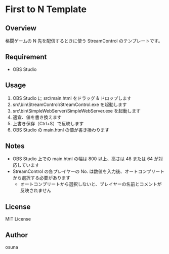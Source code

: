 # First to N Template

## Overview

格闘ゲームの N 先を配信するときに使う StreamControl のテンプレートです。

## Requirement

-   OBS Studio

## Usage

1. OBS Studio に src\main.html をドラッグ & ドロップします
2. src\bin\StreamControl\StreamControl.exe を起動します
3. src\bin\SimpleWebServer\SimpleWebServer.exe を起動します
4. 適宜、値を書き換えます
5. 上書き保存（Ctrl+S）で反映します
6. OBS Studio の main.html の値が書き換わります

## Notes

-   OBS Studio 上での main.html の幅は 800 以上、高さは 48 または 64 が対応しています
-   StreamControl の各プレイヤーの No. は数値を入力後、オートコンプリートから選択する必要があります
    -   オートコンプリートから選択しないと、プレイヤーの名前とコメントが反映されません

## License

MIT License

## Author

osuna
